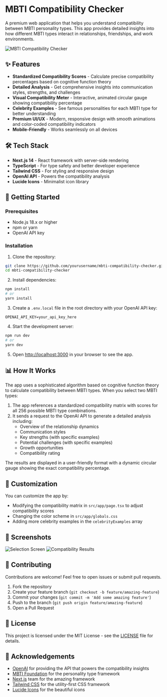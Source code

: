 # MBTI Compatibility Checker

A premium web application that helps you understand compatibility between MBTI personality types. This app provides detailed insights into how different MBTI types interact in relationships, friendships, and work environments.

![MBTI Compatibility Checker](https://i.imgur.com/XYZ123.png) <!-- Replace with actual screenshot -->

## ✨ Features

- **Standardized Compatibility Scores** - Calculate precise compatibility percentages based on cognitive function theory
- **Detailed Analysis** - Get comprehensive insights into communication styles, strengths, and challenges
- **Visual Compatibility Meter** - Interactive, animated circular gauge showing compatibility percentage
- **Celebrity Examples** - See famous personalities for each MBTI type for better understanding
- **Premium UI/UX** - Modern, responsive design with smooth animations and color-coded compatibility indicators
- **Mobile-Friendly** - Works seamlessly on all devices

## 🛠️ Tech Stack

- **Next.js 14** - React framework with server-side rendering
- **TypeScript** - For type safety and better developer experience
- **Tailwind CSS** - For styling and responsive design
- **OpenAI API** - Powers the compatibility analysis
- **Lucide Icons** - Minimalist icon library

## 🚀 Getting Started

### Prerequisites

- Node.js 18.x or higher
- npm or yarn
- OpenAI API key

### Installation

1. Clone the repository:
```bash
git clone https://github.com/yourusername/mbti-compatibility-checker.git
cd mbti-compatibility-checker
```

2. Install dependencies:
```bash
npm install
# or
yarn install
```

3. Create a `.env.local` file in the root directory with your OpenAI API key:
```
OPENAI_API_KEY=your_api_key_here
```

4. Start the development server:
```bash
npm run dev
# or
yarn dev
```

5. Open [http://localhost:3000](http://localhost:3000) in your browser to see the app.

## 📊 How It Works

The app uses a sophisticated algorithm based on cognitive function theory to calculate compatibility between MBTI types. When you select two MBTI types:

1. The app references a standardized compatibility matrix with scores for all 256 possible MBTI type combinations.
2. It sends a request to the OpenAI API to generate a detailed analysis including:
   - Overview of the relationship dynamics
   - Communication styles
   - Key strengths (with specific examples)
   - Potential challenges (with specific examples)
   - Growth opportunities
   - Compatibility rating

The results are displayed in a user-friendly format with a dynamic circular gauge showing the exact compatibility percentage.

## 🎨 Customization

You can customize the app by:

- Modifying the compatibility matrix in `src/app/page.tsx` to adjust compatibility scores
- Changing the color scheme in `src/app/globals.css`
- Adding more celebrity examples in the `celebrityExamples` array

## 📱 Screenshots

<!-- Replace these with actual screenshots -->
![Selection Screen](![image](https://github.com/user-attachments/assets/b263731f-dff3-49ae-9b4a-39ffd52abeaa)
)
![Compatibility Results](![image](https://github.com/user-attachments/assets/b5f36d8c-8bcd-4322-acb1-623af50b873e)
)

## 🤝 Contributing

Contributions are welcome! Feel free to open issues or submit pull requests.

1. Fork the repository
2. Create your feature branch (`git checkout -b feature/amazing-feature`)
3. Commit your changes (`git commit -m 'Add some amazing feature'`)
4. Push to the branch (`git push origin feature/amazing-feature`)
5. Open a Pull Request

## 📄 License

This project is licensed under the MIT License - see the [LICENSE](LICENSE) file for details.

## 🙏 Acknowledgements

- [OpenAI](https://openai.com/) for providing the API that powers the compatibility insights
- [MBTI Foundation](https://www.myersbriggs.org/) for the personality type framework
- [Next.js](https://nextjs.org/) team for the amazing framework
- [Tailwind CSS](https://tailwindcss.com/) for the utility-first CSS framework
- [Lucide Icons](https://lucide.dev/) for the beautiful icons
